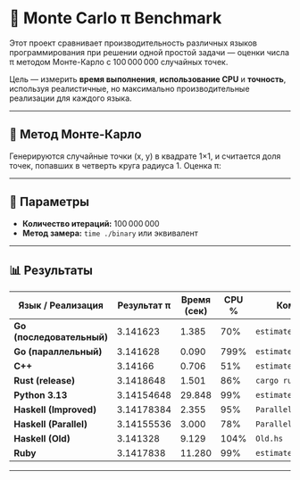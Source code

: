 # 🧪 Monte Carlo π Benchmark

Этот проект сравнивает производительность различных языков программирования при решении одной простой задачи — оценки числа π методом Монте-Карло с 100 000 000 случайных точек.

Цель — измерить **время выполнения**, **использование CPU** и **точность**, используя реалистичные, но максимально производительные реализации для каждого языка.

---

## 📐 Метод Монте-Карло

Генерируются случайные точки (x, y) в квадрате 1×1, и считается доля точек, попавших в четверть круга радиуса 1. Оценка π:


---

## 🔢 Параметры

- **Количество итераций:** 100 000 000
- **Метод замера:** `time ./binary` или эквивалент

---

## 📊 Результаты

| Язык / Реализация          | Результат π   | Время (сек) | CPU % | Комментарий                   |
|---------------------------|---------------|-------------|-------|-------------------------------|
| **Go (последовательный)** | 3.141623      | 1.385       | 70%   | `estimate_pi.go`             |
| **Go (параллельный)**     | 3.141628      | 0.090       | 799%  | `estimate_pi_gorutine.go`    |
| **C++**                   | 3.14166       | 0.706       | 51%   | `estimate_pi.cpp`            |
| **Rust (release)**        | 3.1418648     | 1.501       | 86%   | `cargo run --release`        |
| **Python 3.13**           | 3.14154648    | 29.848      | 99%   | `estimate_pi.py`             |
| **Haskell (Improved)**    | 3.14178384    | 2.355       | 95%   | `ParallelsImproved.hs`       |
| **Haskell (Parallel)**    | 3.14155536    | 3.000       | 78%   | `Parallels.hs`               |
| **Haskell (Old)**         | 3.141328      | 9.129       | 104%  | `Old.hs`                     |
| **Ruby**                  | 3.1417838     | 11.280      | 99%   | `estimate_pi.rb`             |

---
